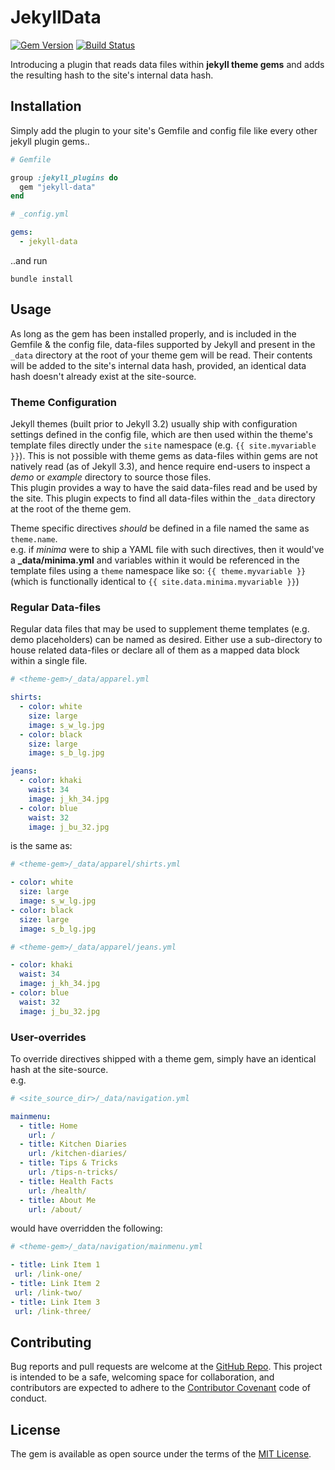 # JekyllData

[![Gem Version](https://img.shields.io/gem/v/jekyll-data.svg)](https://rubygems.org/gems/jekyll-data)
[![Build Status](https://img.shields.io/travis/ashmaroli/jekyll-data/master.svg?label=Build%20Status)][travis]

[travis]: https://travis-ci.org/ashmaroli/jekyll-data

Introducing a plugin that reads data files within **jekyll theme gems** and adds the resulting hash to the site's internal data hash.

## Installation

Simply add the plugin to your site's Gemfile and config file like every other jekyll plugin gems..
```ruby
# Gemfile

group :jekyll_plugins do
  gem "jekyll-data"
end
``` 
```yaml
# _config.yml

gems:
  - jekyll-data

```
..and run 
```
bundle install
```

## Usage

As long as the gem has been installed properly, and is included in the Gemfile & the config file, data-files supported by Jekyll and present in the `_data` directory at the root of your theme gem will be read. Their contents will be added to the site's internal data hash, provided, an identical data hash doesn't already exist at the site-source.

### Theme Configuration

Jekyll themes (built prior to Jekyll 3.2) usually ship with configuration settings defined in the config file, which are then used within the theme's template files directly under the `site` namespace (e.g. `{{ site.myvariable }}`). This is not possible with theme gems as data-files within gems are not natively read (as of Jekyll 3.3), and hence require end-users to inspect a *demo* or *example* directory to source those files.  
This plugin provides a way to have the said data-files read and be used by the site. This plugin expects to find all data-files within the `_data` directory at the root of the theme gem.

Theme specific directives *should* be defined in a file named the same as `theme.name`.  
e.g. if *minima* were to ship a YAML file with such directives, then it would've a **_data/minima.yml** and variables within it would be referenced in the template files using a `theme` namespace like so: `{{ theme.myvariable }}` (which is functionally identical to `{{ site.data.minima.myvariable }}`)

### Regular Data-files

Regular data files that may be used to supplement theme templates (e.g. demo placeholders) can be named as desired. Either use a sub-directory to house related data-files or declare all of them as a mapped data block within a single file.
```yaml
# <theme-gem>/_data/apparel.yml

shirts:
  - color: white
    size: large
    image: s_w_lg.jpg
  - color: black
    size: large
    image: s_b_lg.jpg

jeans:
  - color: khaki
    waist: 34
    image: j_kh_34.jpg
  - color: blue
    waist: 32
    image: j_bu_32.jpg
```
is the same as:
```yaml
# <theme-gem>/_data/apparel/shirts.yml

- color: white
  size: large
  image: s_w_lg.jpg
- color: black
  size: large
  image: s_b_lg.jpg
```
```yaml
# <theme-gem>/_data/apparel/jeans.yml

- color: khaki
  waist: 34
  image: j_kh_34.jpg
- color: blue
  waist: 32
  image: j_bu_32.jpg
```

### User-overrides

To override directives shipped with a theme gem, simply have an identical hash at the site-source.  
e.g.
```yaml
# <site_source_dir>/_data/navigation.yml

mainmenu:
  - title: Home
    url: /
  - title: Kitchen Diaries
    url: /kitchen-diaries/
  - title: Tips & Tricks
    url: /tips-n-tricks/
  - title: Health Facts
    url: /health/
  - title: About Me
    url: /about/ 
 ```
 would have overridden the following:
 ```yaml
# <theme-gem>/_data/navigation/mainmenu.yml

- title: Link Item 1
  url: /link-one/
- title: Link Item 2
  url: /link-two/
- title: Link Item 3
  url: /link-three/
```

## Contributing

Bug reports and pull requests are welcome at the [GitHub Repo](https://github.com/ashmaroli/jekyll-data). This project is intended to be a safe, welcoming space for collaboration, and contributors are expected to adhere to the [Contributor Covenant](http://contributor-covenant.org) code of conduct.


## License

The gem is available as open source under the terms of the [MIT License](http://opensource.org/licenses/MIT).

